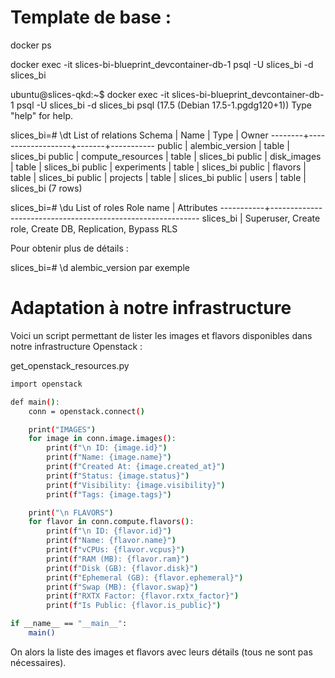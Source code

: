 # Template de base :

docker ps

docker exec -it slices-bi-blueprint_devcontainer-db-1 psql -U slices_bi -d slices_bi

ubuntu@slices-qkd:~$ docker exec -it slices-bi-blueprint_devcontainer-db-1 psql -U slices_bi -d slices_bi
psql (17.5 (Debian 17.5-1.pgdg120+1))
Type "help" for help.

slices_bi=# \dt
               List of relations
 Schema |       Name        | Type  |   Owner
--------+-------------------+-------+-----------
 public | alembic_version   | table | slices_bi
 public | compute_resources | table | slices_bi
 public | disk_images       | table | slices_bi
 public | experiments       | table | slices_bi
 public | flavors           | table | slices_bi
 public | projects          | table | slices_bi
 public | users             | table | slices_bi
(7 rows)

slices_bi=# \du
                             List of roles
 Role name |                         Attributes
-----------+------------------------------------------------------------
 slices_bi | Superuser, Create role, Create DB, Replication, Bypass RLS

Pour obtenir plus de détails :

slices_bi=# \d alembic_version par exemple

# Adaptation à notre infrastructure 

Voici un script permettant de lister les images et flavors disponibles dans notre infrastructure Openstack :

get_openstack_resources.py

```bash
import openstack

def main():
    conn = openstack.connect()

    print("IMAGES")
    for image in conn.image.images():
        print(f"\n ID: {image.id}")
        print(f"Name: {image.name}")
        print(f"Created At: {image.created_at}")
        print(f"Status: {image.status}")
        print(f"Visibility: {image.visibility}")
        print(f"Tags: {image.tags}")

    print("\n FLAVORS")
    for flavor in conn.compute.flavors():
        print(f"\n ID: {flavor.id}")
        print(f"Name: {flavor.name}")
        print(f"vCPUs: {flavor.vcpus}")
        print(f"RAM (MB): {flavor.ram}")
        print(f"Disk (GB): {flavor.disk}")
        print(f"Ephemeral (GB): {flavor.ephemeral}")
        print(f"Swap (MB): {flavor.swap}")
        print(f"RXTX Factor: {flavor.rxtx_factor}")
        print(f"Is Public: {flavor.is_public}")

if __name__ == "__main__":
    main()
````
On alors la liste des images et flavors avec leurs détails (tous ne sont pas nécessaires).






